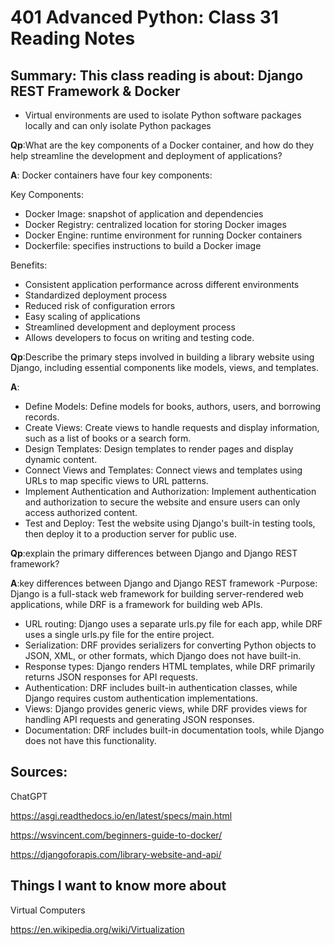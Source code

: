 # 401 Advanced Python: Class 31 Reading Notes

## Summary: This class reading is about: Django REST Framework & Docker


 - Virtual environments are used to isolate Python software packages locally and can only isolate Python packages

**Qp**:What are the key components of a Docker container, and how do they help streamline the development and deployment of applications?


**A**: Docker containers have four key components: 

Key Components:

- Docker Image: snapshot of application and dependencies
- Docker Registry: centralized location for storing Docker images
- Docker Engine: runtime environment for running Docker containers
- Dockerfile: specifies instructions to build a Docker image

Benefits:

- Consistent application performance across different environments
- Standardized deployment process
- Reduced risk of configuration errors
- Easy scaling of applications
- Streamlined development and deployment process
- Allows developers to focus on writing and testing code.

**Qp**:Describe the primary steps involved in building a library website using Django, including essential components like models, views, and templates.

**A**:
- Define Models: Define models for books, authors, users, and borrowing records.
- Create Views: Create views to handle requests and display information, such as a list of books or a search form.
- Design Templates: Design templates to render pages and display dynamic content.
- Connect Views and Templates: Connect views and templates using URLs to map specific views to URL patterns.
- Implement Authentication and Authorization: Implement authentication and authorization to secure the website and ensure users  can only access authorized content.
- Test and Deploy: Test the website using Django's built-in testing tools, then deploy it to a production server for public use.


**Qp**:explain the primary differences between Django and Django REST framework?

**A**:key differences between Django and Django REST framework
 -Purpose: Django is a full-stack web framework for building server-rendered web applications, while DRF is a framework for building web APIs.
- URL routing: Django uses a separate urls.py file for each app, while DRF uses a single urls.py file for the entire project.
- Serialization: DRF provides serializers for converting Python objects to JSON, XML, or other formats, which Django does not have built-in.
- Response types: Django renders HTML templates, while DRF primarily returns JSON responses for API requests.
- Authentication: DRF includes built-in authentication classes, while Django requires custom authentication implementations.
- Views: Django provides generic views, while DRF provides views for handling API requests and generating JSON responses.
- Documentation: DRF includes built-in documentation tools, while Django does not have this functionality.



## Sources:

ChatGPT 

https://asgi.readthedocs.io/en/latest/specs/main.html

https://wsvincent.com/beginners-guide-to-docker/

https://djangoforapis.com/library-website-and-api/


## Things I want to know more about
Virtual Computers 

https://en.wikipedia.org/wiki/Virtualization
